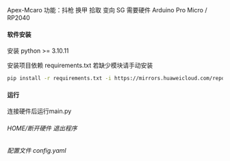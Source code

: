 Apex-Mcaro
功能：抖枪 换甲 拾取 变向 SG
需要硬件 Arduino Pro Micro / RP2040

#### 软件安装

安装 python >= 3.10.11

安装项目依赖 requirements.txt 若缺少模块请手动安装

```bash
pip install -r requirements.txt -i https://mirrors.huaweicloud.com/repository/pypi/simple
```


#### 运行

连接硬件后运行main.py

###### HOME/断开硬件 退出程序

###### 配置文件 config.yaml
